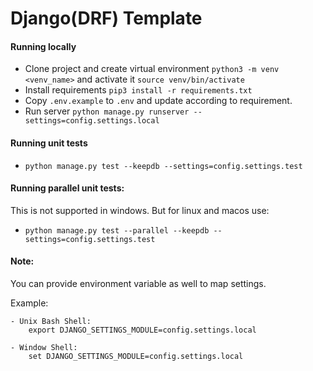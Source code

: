 # Django(DRF) Template

#### Running locally
- Clone project and create virtual environment `python3 -m venv <venv_name>` and activate it `source venv/bin/activate`
- Install requirements `pip3 install -r requirements.txt `
- Copy `.env.example` to `.env` and update according to requirement.
- Run server `python manage.py runserver --settings=config.settings.local`


#### Running unit tests
- `python manage.py test --keepdb --settings=config.settings.test`

#### Running parallel unit tests:
This is not supported in windows. But for linux and macos use:
- `python manage.py test --parallel --keepdb --settings=config.settings.test`

#### Note: 
You can provide environment variable as well to map settings.

Example:

    - Unix Bash Shell:
        export DJANGO_SETTINGS_MODULE=config.settings.local

    - Window Shell:
        set DJANGO_SETTINGS_MODULE=config.settings.local
